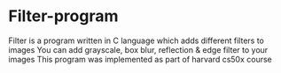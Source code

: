 # Filter-program
Filter is a program written in C language which adds different filters to images
You can add grayscale, box blur, reflection & edge filter to your images
This program was implemented as part of harvard cs50x course
